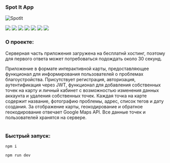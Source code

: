 ### Spot It App

![SpotIt](https://github.com/Melyfr/spotit/assets/72978278/ca187caf-36c3-473d-aaee-bd2f2fe29652)
<div>
  <img src="https://img.shields.io/badge/TypeScript-1F2544?style=for-the-badge&logo=typescript&logoColor=#3178C6"/> 
  <img src="https://img.shields.io/badge/HTML-1F2544?style=for-the-badge&logo=html5&logoColor=#E34F26"/> 
  <img src="https://img.shields.io/badge/CSS-1F2544?style=for-the-badge&logo=css3&logoColor=1572B6"/> 
  <img src="https://img.shields.io/badge/React-1F2544?style=for-the-badge&logo=react&logoColor=#61DAFB"/> 
  <img src="https://img.shields.io/badge/Vite-1F2544?style=for-the-badge&logo=vite&logoColor=#646CFF"/> 
  <img src="https://img.shields.io/badge/Node.JS-1F2544?style=for-the-badge&logo=nodedotjs&logoColor=#339933"/> 
  <img src="https://img.shields.io/badge/PostgreSQL-1F2544?style=for-the-badge&logo=postgresql&logoColor=#4169E1"/> 
</div>

### О проекте:
<e>Серверная часть приложения загружена на бесплатнй хостинг, поэтому для первого ответа может потребоваться подождать около 30 секунд.</e>

Приложение в формате интерактивной карты, предоставляющее функционал для информирования пользователей о проблемах благоустройства. Присутствует регистрация, авторизация, аутентификация через JWT, функционал для добавления собственных точек на карту и личный кабинет с возможностью изменения данных аккаунта и удаления собственных точек. Каждая точка на карте содержит название, фотографию проблемы, адрес, список тегов и дату создания. За отображение карты, геокодирование и обратное геокодирование отвечает Google Maps API. Все данные точек и пользователей хранятся на сервере.
#

### Быстрый запуск:

```
npm i
```
```
npm run dev
```
